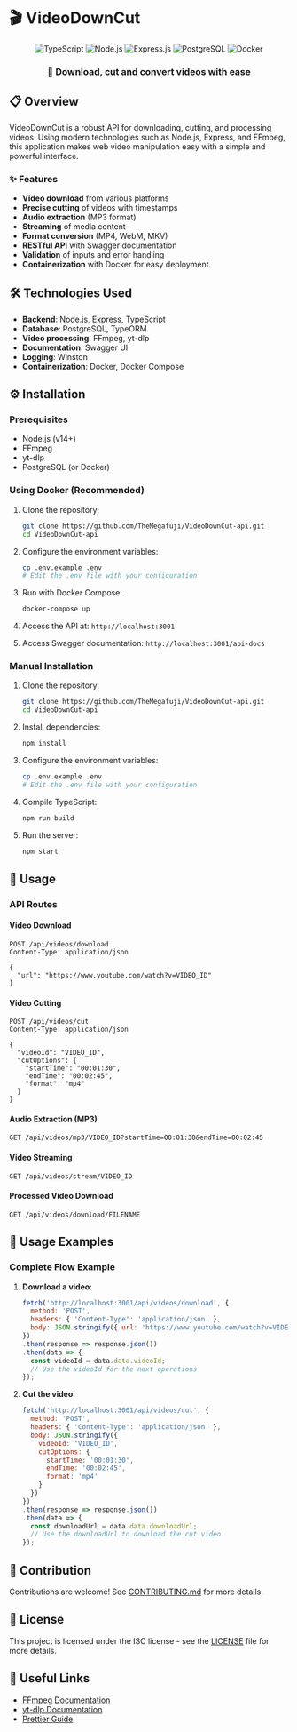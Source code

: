 # 🎬 VideoDownCut

<div align="center">
  <img src="https://img.shields.io/badge/TypeScript-007ACC?style=for-the-badge&logo=typescript&logoColor=white" alt="TypeScript">
  <img src="https://img.shields.io/badge/Node.js-339933?style=for-the-badge&logo=nodedotjs&logoColor=white" alt="Node.js">
  <img src="https://img.shields.io/badge/Express-000000?style=for-the-badge&logo=express&logoColor=white" alt="Express.js">
  <img src="https://img.shields.io/badge/PostgreSQL-316192?style=for-the-badge&logo=postgresql&logoColor=white" alt="PostgreSQL">
  <img src="https://img.shields.io/badge/Docker-2CA5E0?style=for-the-badge&logo=docker&logoColor=white" alt="Docker">
</div>

<div align="center">
  <h3>🚀 Download, cut and convert videos with ease</h3>
</div>

## 📋 Overview

VideoDownCut is a robust API for downloading, cutting, and processing videos. Using modern technologies such as Node.js, Express, and FFmpeg, this application makes web video manipulation easy with a simple and powerful interface.

### ✨ Features

- **Video download** from various platforms
- **Precise cutting** of videos with timestamps
- **Audio extraction** (MP3 format)
- **Streaming** of media content
- **Format conversion** (MP4, WebM, MKV)
- **RESTful API** with Swagger documentation
- **Validation** of inputs and error handling
- **Containerization** with Docker for easy deployment

## 🛠️ Technologies Used

- **Backend**: Node.js, Express, TypeScript
- **Database**: PostgreSQL, TypeORM
- **Video processing**: FFmpeg, yt-dlp
- **Documentation**: Swagger UI
- **Logging**: Winston
- **Containerization**: Docker, Docker Compose

## ⚙️ Installation

### Prerequisites

- Node.js (v14+)
- FFmpeg
- yt-dlp
- PostgreSQL (or Docker)

### Using Docker (Recommended)

1. Clone the repository:
   ```bash
   git clone https://github.com/TheMegafuji/VideoDownCut-api.git
   cd VideoDownCut-api
   ```

2. Configure the environment variables:
   ```bash
   cp .env.example .env
   # Edit the .env file with your configuration
   ```

3. Run with Docker Compose:
   ```bash
   docker-compose up
   ```

4. Access the API at: `http://localhost:3001`
   
5. Access Swagger documentation: `http://localhost:3001/api-docs`

### Manual Installation

1. Clone the repository:
   ```bash
   git clone https://github.com/TheMegafuji/VideoDownCut-api.git
   cd VideoDownCut-api
   ```

2. Install dependencies:
   ```bash
   npm install
   ```

3. Configure the environment variables:
   ```bash
   cp .env.example .env
   # Edit the .env file with your configuration
   ```

4. Compile TypeScript:
   ```bash
   npm run build
   ```

5. Run the server:
   ```bash
   npm start
   ```

## 🚀 Usage

### API Routes

#### Video Download
```http
POST /api/videos/download
Content-Type: application/json

{
  "url": "https://www.youtube.com/watch?v=VIDEO_ID"
}
```

#### Video Cutting
```http
POST /api/videos/cut
Content-Type: application/json

{
  "videoId": "VIDEO_ID",
  "cutOptions": {
    "startTime": "00:01:30",
    "endTime": "00:02:45",
    "format": "mp4"
  }
}
```

#### Audio Extraction (MP3)
```http
GET /api/videos/mp3/VIDEO_ID?startTime=00:01:30&endTime=00:02:45
```

#### Video Streaming
```http
GET /api/videos/stream/VIDEO_ID
```

#### Processed Video Download
```http
GET /api/videos/download/FILENAME
```

## 🧩 Usage Examples

### Complete Flow Example

1. **Download a video**:
   ```javascript
   fetch('http://localhost:3001/api/videos/download', {
     method: 'POST',
     headers: { 'Content-Type': 'application/json' },
     body: JSON.stringify({ url: 'https://www.youtube.com/watch?v=VIDEO_ID' })
   })
   .then(response => response.json())
   .then(data => {
     const videoId = data.data.videoId;
     // Use the videoId for the next operations
   });
   ```

2. **Cut the video**:
   ```javascript
   fetch('http://localhost:3001/api/videos/cut', {
     method: 'POST',
     headers: { 'Content-Type': 'application/json' },
     body: JSON.stringify({
       videoId: 'VIDEO_ID',
       cutOptions: {
         startTime: '00:01:30',
         endTime: '00:02:45',
         format: 'mp4'
       }
     })
   })
   .then(response => response.json())
   .then(data => {
     const downloadUrl = data.data.downloadUrl;
     // Use the downloadUrl to download the cut video
   });
   ```

## 🤝 Contribution

Contributions are welcome! See [CONTRIBUTING.md](CONTRIBUTING.md) for more details.

## 📃 License

This project is licensed under the ISC license - see the [LICENSE](LICENSE) file for more details.

## 🔗 Useful Links

- [FFmpeg Documentation](https://ffmpeg.org/documentation.html)
- [yt-dlp Documentation](https://github.com/yt-dlp/yt-dlp#readme)
- [Prettier Guide](PRETTIER.md)
